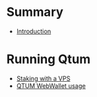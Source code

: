 # Summary

* [Introduction](README.md)

# Running Qtum

+ [Staking with a VPS](How-to-Stake-QTUM-using-a-Linux-Virtual-Private-Server/README.md)
+ [QTUM WebWallet usage](QTUM-WebWallet-usage/README.md)
